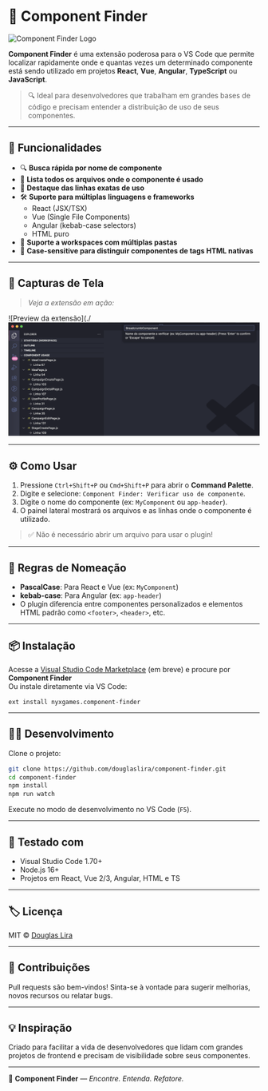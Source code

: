 # 🧩 Component Finder

![Component Finder Logo](<./![Logo](https://raw.githubusercontent.com/douglaslira/component-finder/main/ico/image.png)>)

**Component Finder** é uma extensão poderosa para o VS Code que permite localizar rapidamente onde e quantas vezes um determinado componente está sendo utilizado em projetos **React**, **Vue**, **Angular**, **TypeScript** ou **JavaScript**.

> 🔍 Ideal para desenvolvedores que trabalham em grandes bases de código e precisam entender a distribuição de uso de seus componentes.

---

## 🚀 Funcionalidades

- 🔍 **Busca rápida por nome de componente**
- 📄 **Lista todos os arquivos onde o componente é usado**
- 🧠 **Destaque das linhas exatas de uso**
- 🛠️ **Suporte para múltiplas linguagens e frameworks**
  - React (JSX/TSX)
  - Vue (Single File Components)
  - Angular (kebab-case selectors)
  - HTML puro
- 📁 **Suporte a workspaces com múltiplas pastas**
- 📌 **Case-sensitive para distinguir componentes de tags HTML nativas**

---

## 📸 Capturas de Tela

> _Veja a extensão em ação:_

![Preview da extensão](./![Screenshot](https://raw.githubusercontent.com/douglaslira/component-finder/main/ico/screenshot.png)

---

## ⚙️ Como Usar

1. Pressione `Ctrl+Shift+P` ou `Cmd+Shift+P` para abrir o **Command Palette**.
2. Digite e selecione: `Component Finder: Verificar uso de componente`.
3. Digite o nome do componente (ex: `MyComponent` ou `app-header`).
4. O painel lateral mostrará os arquivos e as linhas onde o componente é utilizado.

> ✅ Não é necessário abrir um arquivo para usar o plugin!

---

## 🧠 Regras de Nomeação

- **PascalCase**: Para React e Vue (ex: `MyComponent`)
- **kebab-case**: Para Angular (ex: `app-header`)
- O plugin diferencia entre componentes personalizados e elementos HTML padrão como `<footer>`, `<header>`, etc.

---

## 📦 Instalação

Acesse a [Visual Studio Code Marketplace](https://marketplace.visualstudio.com/) (em breve) e procure por **Component Finder**  
Ou instale diretamente via VS Code:

```
ext install nyxgames.component-finder
```

---

## 👨‍💻 Desenvolvimento

Clone o projeto:

```bash
git clone https://github.com/douglaslira/component-finder.git
cd component-finder
npm install
npm run watch
```

Execute no modo de desenvolvimento no VS Code (`F5`).

---

## 🧪 Testado com

- Visual Studio Code 1.70+
- Node.js 16+
- Projetos em React, Vue 2/3, Angular, HTML e TS

---

## 🏷️ Licença

MIT © [Douglas Lira](https://github.com/douglaslira)

---

## 🤝 Contribuições

Pull requests são bem-vindos! Sinta-se à vontade para sugerir melhorias, novos recursos ou relatar bugs.

---

## 💡 Inspiração

Criado para facilitar a vida de desenvolvedores que lidam com grandes projetos de frontend e precisam de visibilidade sobre seus componentes.

---

🧩 **Component Finder** — _Encontre. Entenda. Refatore._
